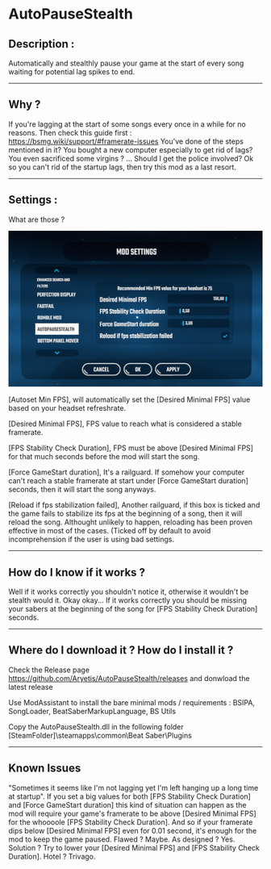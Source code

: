 # AutoPauseStealth

## Description :

Automatically and stealthly pause your game at the start of every song waiting for potential lag spikes to end.

----------

## Why ?

If you're lagging at the start of some songs every once in a while for no reasons.
Then check this guide first : https://bsmg.wiki/support/#framerate-issues
You've done of the steps mentioned in it? You bought a new computer especially to get rid of lags? You even sacrificed some virgins ? ... Should I get the police involved?
Ok so you can't rid of the startup lags, then try this mod as a last resort.

----------

## Settings :

What are those ?

![InGameSettings](https://github.com/Aryetis/AutoPauseStealth/blob/master/AutoPauseStealth/Resources/SettingsMenuInGame.jpg)

[Autoset Min FPS], will automatically set the [Desired Minimal FPS] value based on your headset refreshrate.

[Desired Minimal FPS], FPS value to reach what is considered a stable framerate.

[FPS Stability Check Duration], FPS must be above [Desired Minimal FPS] for that much seconds before the mod will start the song.

[Force GameStart duration], It's a railguard. If somehow your computer can't reach a stable framerate at start under [Force GameStart duration] seconds, then it will start the song anyways.

[Reload if fps stabilization failed], Another railguard, if this box is ticked and the game fails to stabilize its fps at the beginning of a song, then it will reload the song. Althought unlikely to happen, reloading has been proven effective in most of the cases. (Ticked off by default to avoid incomprehension if the user is using bad settings.

----------

## How do I know if it works ?

Well if it works correctly you shouldn't notice it, otherwise it wouldn't be stealth would it.
Okay okay... If it works correctly you should be missing your sabers at the beginning of the song for [FPS Stability Check Duration] seconds.

----------

## Where do I download it ? How do I install it ?

Check the Release page https://github.com/Aryetis/AutoPauseStealth/releases and donwload the latest release

Use ModAssistant to install the bare minimal mods / requirements : BSIPA, SongLoader, BeatSaberMarkupLanguage, BS Utils

Copy the AutoPauseStealth.dll in the following folder [SteamFolder]\steamapps\common\Beat Saber\Plugins

----------

## Known Issues

"Sometimes it seems like I'm not lagging yet I'm left hanging up a long time at startup". If you set a big values for both [FPS Stability Check Duration] and [Force GameStart duration] this kind of situation can happen as the mod will require your game's framerate to be above [Desired Minimal FPS] for the whoooole [FPS Stability Check Duration]. And so if your framerate dips below [Desired Minimal FPS] even for 0.01 second, it's enough for the mod to keep the game paused. Flawed ? Maybe. As designed ? Yes. Solution ? Try to lower your [Desired Minimal FPS] and [FPS Stability Check Duration]. Hotel ? Trivago.
